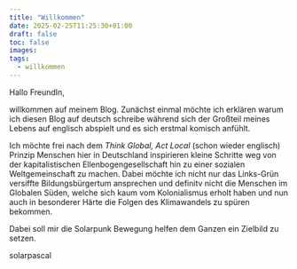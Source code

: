 ```yaml
---
title: "Willkommen"
date: 2025-02-25T11:25:30+01:00
draft: false
toc: false
images:
tags:
  - willkommen
---
```


Hallo FreundIn,

willkommen auf meinem Blog. Zunächst einmal möchte ich erklären warum ich diesen Blog auf deutsch schreibe während sich der Großteil meines Lebens auf englisch abspielt und es sich erstmal komisch anfühlt.

Ich möchte frei nach dem *Think Global, Act Local* (schon wieder englisch) Prinzip Menschen hier in Deutschland inspirieren kleine Schritte weg von der kapitalistischen Ellenbogengesellschaft hin zu einer sozialen Weltgemeinschaft zu machen. Dabei möchte ich nicht nur das Links-Grün versiffte Bildungsbürgertum ansprechen und definitv nicht die Menschen im Globalen Süden, welche sich kaum vom Kolonialismus erholt haben und nun auch in besonderer Härte die Folgen des Klimawandels zu spüren bekommen.

Dabei soll mir die Solarpunk Bewegung helfen dem Ganzen ein Zielbild zu setzen.

solarpascal

